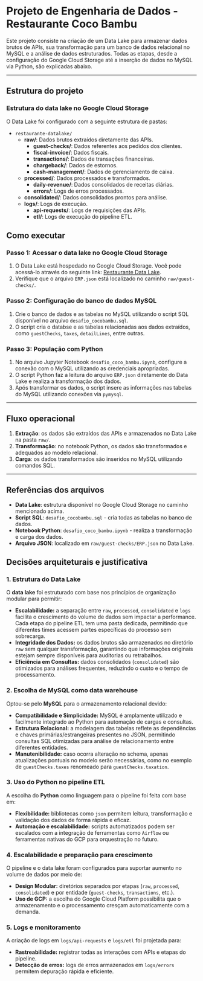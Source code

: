 # Projeto de Engenharia de Dados - Restaurante Coco Bambu

Este projeto consiste na criação de um Data Lake para armazenar dados brutos de APIs, sua transformação para um banco de dados relacional no MySQL e a análise de dados estruturados. Todas as etapas, desde a configuração do Google Cloud Storage até a inserção de dados no MySQL via Python, são explicadas abaixo.

---

## Estrutura do projeto

### Estrutura do data lake no Google Cloud Storage

O Data Lake foi configurado com a seguinte estrutura de pastas:

- `restaurante-datalake/`
  - **raw/**: Dados brutos extraídos diretamente das APIs.
    - **guest-checks/**: Dados referentes aos pedidos dos clientes.
    - **fiscal-invoice/**: Dados fiscais.
    - **transactions/**: Dados de transações financeiras.
    - **chargeback/**: Dados de estornos.
    - **cash-management/**: Dados de gerenciamento de caixa.
  - **processed/**: Dados processados e transformados.
    - **daily-revenue/**: Dados consolidados de receitas diárias.
    - **errors/**: Logs de erros processados.
  - **consolidated/**: Dados consolidados prontos para análise.
  - **logs/**: Logs de execução.
    - **api-requests/**: Logs de requisições das APIs.
    - **etl/**: Logs de execução do pipeline ETL.

## Como executar

### Passo 1: Acessar o data lake no Google Cloud Storage
1. O Data Lake está hospedado no Google Cloud Storage. Você pode acessá-lo através do seguinte link:
   [Restaurante Data Lake](https://console.cloud.google.com/storage/browser/restaurante-datalake;tab=objects?forceOnBucketsSortingFiltering=true&hl=pt-BR&inv=1&invt=AbinJw&project=cohesive-gadget-442920-k2&prefix=&forceOnObjectsSortingFiltering=false).
2. Verifique que o arquivo `ERP.json` está localizado no caminho `raw/guest-checks/`.

### Passo 2: Configuração do banco de dados MySQL
1. Crie o banco de dados e as tabelas no MySQL utilizando o script SQL disponível no arquivo `desafio_cocobambu.sql`.
2. O script cria o databse e as tabelas relacionadas aos dados extraídos, como `guestChecks`, `taxes`, `detailLines`, entre outras.

### Passo 3: População com Python

1. No arquivo Jupyter Notebook `desafio_coco_bambu.ipynb`, configure a conexão com o MySQL utilizando as credenciais apropriadas.
2. O script Python faz a leitura do arquivo `ERP.json` diretamente do Data Lake e realiza a transformação dos dados.
3. Após transformar os dados, o script insere as informações nas tabelas do MySQL utilizando conexões via `pymysql`.

---

## Fluxo operacional

1. **Extração**: os dados são extraídos das APIs e armazenados no Data Lake na pasta `raw/`.
2. **Transformação**: no notebook Python, os dados são transformados e adequados ao modelo relacional.
3. **Carga**: os dados transformados são inseridos no MySQL utilizando comandos SQL.

---

## Referências dos arquivos

- **Data Lake**: estrutura disponível no Google Cloud Storage no caminho mencionado acima.
- **Script SQL**: `desafio_cocobambu.sql` - cria todas as tabelas no banco de dados.
- **Notebook Python**: `desafio_coco_bambu.ipynb` - realiza a transformação e carga dos dados.
- **Arquivo JSON**: localizado em `raw/guest-checks/ERP.json` no Data Lake.

## Decisões arquiteturais e justificativa

### 1. Estrutura do Data Lake
O **data lake** foi estruturado com base nos princípios de organização modular para permitir:
- **Escalabilidade:** a separação entre `raw`, `processed`, `consolidated` e `logs` facilita o crescimento do volume de dados sem impactar a performance. Cada etapa do pipeline ETL tem uma pasta dedicada, permitindo que diferentes times acessem partes específicas do processo sem sobrecarga.
- **Integridade dos Dados:** os dados brutos são armazenados no diretório `raw` sem qualquer transformação, garantindo que informações originais estejam sempre disponíveis para auditorias ou retrabalhos.
- **Eficiência em Consultas:** dados consolidados (`consolidated`) são otimizados para análises frequentes, reduzindo o custo e o tempo de processamento.

### 2. Escolha de MySQL como data warehouse
Optou-se pelo **MySQL** para o armazenamento relacional devido:
- **Compatibilidade e Simplicidade:** MySQL é amplamente utilizado e facilmente integrado ao Python para automação de cargas e consultas.
- **Estrutura Relacional:** a modelagem das tabelas reflete as dependências e chaves primárias/estrangeiras presentes no JSON, permitindo consultas SQL otimizadas para análise de relacionamento entre diferentes entidades.
- **Manutenibilidade:** caso ocorra alteração no schema, apenas atualizações pontuais no modelo serão necessárias, como no exemplo de `guestChecks.taxes` renomeado para `guestChecks.taxation`.

### 3. Uso do Python no pipeline ETL
A escolha do **Python** como linguagem para o pipeline foi feita com base em:
- **Flexibilidade:** bibliotecas como `json` permitem leitura, transformação e validação dos dados de forma rápida e eficaz.
- **Automação e escalabilidade:** scripts automatizados podem ser escalados com a integração de ferramentas como `Airflow` ou ferramentas nativas do GCP para orquestração no futuro.

### 4. Escalabilidade e preparação para crescimento
O pipeline e o data lake foram configurados para suportar aumento no volume de dados por meio de:
- **Design Modular:** diretórios separados por etapas (`raw`, `processed`, `consolidated`) e por entidade (`guest-checks`, `transactions`, etc.).
- **Uso de GCP:** a escolha do Google Cloud Platform possibilita que o armazenamento e o processamento cresçam automaticamente com a demanda.

### 5. Logs e monitoramento
A criação de logs em `logs/api-requests` e `logs/etl` foi projetada para:
- **Rastreabilidade:** registrar todas as interações com APIs e etapas do pipeline.
- **Detecção de erros:** logs de erros armazenados em `logs/errors` permitem depuração rápida e eficiente.
